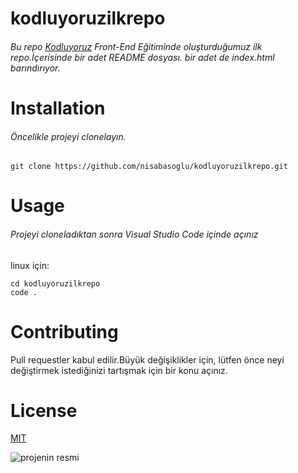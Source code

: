 # kodluyoruzilkrepo

###### Bu repo [Kodluyoruz](https://www.kodluyoruz.org/) Front-End Eğitiminde oluşturduğumuz ilk repo.İçerisinde bir adet README dosyası. bir adet de index.html barındırıyor.

# Installation

###### Öncelikle projeyi clonelayın.

```
git clone https://github.com/nisabasoglu/kodluyoruzilkrepo.git
```
# Usage
 
 ###### Projeyi cloneladıktan sonra Visual Studio Code içinde açınız

 linux için:

 ```
 cd kodluyoruzilkrepo
 code .
 ```
# Contributing

Pull requestler kabul edilir.Büyük değişiklikler için, lütfen önce neyi değiştirmek istediğinizi tartışmak için bir konu açınız.

# License

[MIT](https://choosealicense.com/licenses/mit/)

![projenin resmi](image.png)
